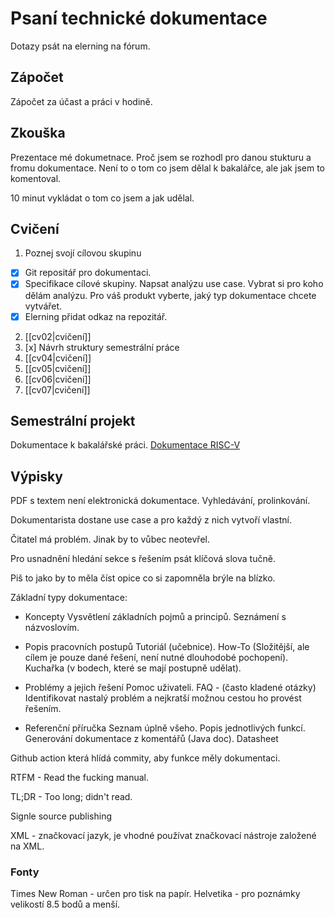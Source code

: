 # Psaní technické dokumentace
Dotazy psát na elerning na fórum.

## Zápočet
Zápočet za účast a práci v hodině.

## Zkouška
Prezentace mé dokumetnace. Proč jsem se rozhodl pro danou stukturu a fromu dokumentace. Není to o tom co jsem dělal k bakalářce, ale jak jsem to komentoval. 

10 minut vykládat o tom co jsem a jak udělal. 

## Cvičení
1. Poznej svojí cílovou skupinu
-  [x] Git repositář pro dokumentaci. 
-  [x] Specifikace cílové skupiny. 
Napsat analýzu use case. Vybrat si pro koho dělám analýzu. Pro váš produkt vyberte, jaký typ dokumentace chcete vytvářet.
-  [x] Elerning přidat odkaz na repozitář. 

2. [[cv02|cvičení]]
3.  [x] Návrh struktury semestrální práce
4. [[cv04|cvičení]]
5. [[cv05|cvičení]]
6. [[cv06|cvičení]]
7. [[cv07|cvičení]]

## Semestrální projekt
Dokumentace k bakalářské práci.
[Dokumentace RISC-V](./README.md)

## Výpisky

PDF s textem není elektronická dokumentace. Vyhledávání, prolinkování.

Dokumentarista dostane use case a pro každý z nich vytvoří vlastní.

Čitatel má problém. Jinak by to vůbec neotevřel. 


Pro usnadnění hledání sekce s řešením psát klíčová slova tučně. 

Piš to jako by to měla číst opice co si zapomněla brýle na blízko. 

Základní typy dokumentace:
- Koncepty 
Vysvětlení základních pojmů a principů. Seznámení s názvoslovím. 

- Popis pracovních postupů
Tutoriál (učebnice).
How-To (Složitější, ale cílem je pouze dané řešení, není nutné dlouhodobé pochopení).
Kuchařka (v bodech, které se mají postupně udělat).

- Problémy a jejich řešení
Pomoc uživateli. FAQ - (často kladené otázky)
Identifikovat nastalý problém a nejkratší možnou cestou ho provést řešením. 

- Referenční příručka
Seznam úplně všeho.
Popis jednotlivých funkcí. Generování dokumentace z komentářů (Java doc).
Datasheet


Github action která hlídá commity, aby funkce měly dokumentaci.

RTFM - Read the fucking manual.

TL;DR - Too long; didn't read. 

Signle source publishing

XML - značkovací jazyk, je vhodné používat značkovací nástroje založené na XML.

### Fonty
Times New Roman - určen pro tisk na papír.
Helvetika - pro poznámky velikostí 8.5 bodů a menší.

